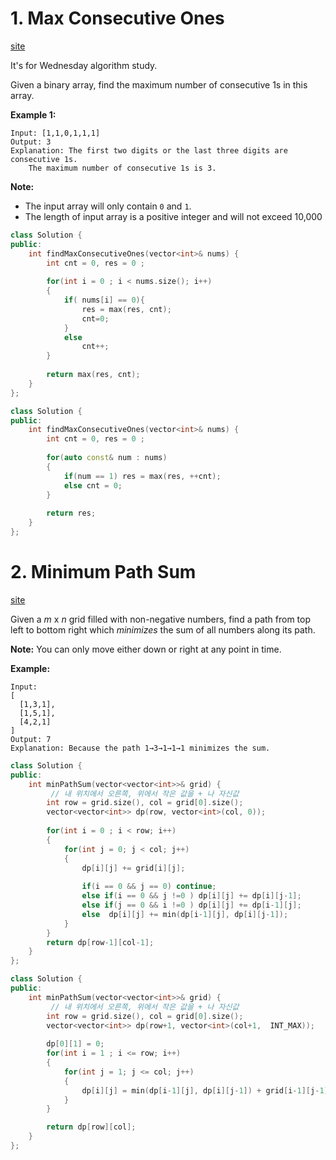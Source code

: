 # 1. Max Consecutive Ones

[site](https://leetcode.com/problems/max-consecutive-ones/)

It's for Wednesday algorithm study.



Given a binary array, find the maximum number of consecutive 1s in this array.

**Example 1:**

```
Input: [1,1,0,1,1,1]
Output: 3
Explanation: The first two digits or the last three digits are consecutive 1s.
    The maximum number of consecutive 1s is 3.
```



**Note:**

- The input array will only contain `0` and `1`.
- The length of input array is a positive integer and will not exceed 10,000



```c++
class Solution {
public:
    int findMaxConsecutiveOnes(vector<int>& nums) {
        int cnt = 0, res = 0 ;
        
        for(int i = 0 ; i < nums.size(); i++)
        {
            if( nums[i] == 0){
                res = max(res, cnt);
                cnt=0;
            }
            else
                cnt++;
        }
        
        return max(res, cnt);
    }
};
```

```c++
class Solution {
public:
    int findMaxConsecutiveOnes(vector<int>& nums) {
        int cnt = 0, res = 0 ;
        
        for(auto const& num : nums)
        {
            if(num == 1) res = max(res, ++cnt);
            else cnt = 0;
        }
        
        return res;
    }
};

```





# 2. Minimum Path Sum

[site](https://leetcode.com/problems/minimum-path-sum/)

Given a *m* x *n* grid filled with non-negative numbers, find a path from top left to bottom right which *minimizes* the sum of all numbers along its path.

**Note:** You can only move either down or right at any point in time.

**Example:**

```
Input:
[
  [1,3,1],
  [1,5,1],
  [4,2,1]
]
Output: 7
Explanation: Because the path 1→3→1→1→1 minimizes the sum.
```



```c++
class Solution {
public:
    int minPathSum(vector<vector<int>>& grid) {
         // 내 위치에서 오른쪽, 위에서 작은 값을 + 나 자신값
        int row = grid.size(), col = grid[0].size();
        vector<vector<int>> dp(row, vector<int>(col, 0));
        
        for(int i = 0 ; i < row; i++)
        {
            for(int j = 0; j < col; j++)
            {
                dp[i][j] += grid[i][j];
                
                if(i == 0 && j == 0) continue;
                else if(i == 0 && j !=0 ) dp[i][j] += dp[i][j-1];
                else if(j == 0 && i !=0 ) dp[i][j] += dp[i-1][j];
                else  dp[i][j] += min(dp[i-1][j], dp[i][j-1]);
            }
        }
        return dp[row-1][col-1];
    }
};
```



```c++
class Solution {
public:
    int minPathSum(vector<vector<int>>& grid) {
         // 내 위치에서 오른쪽, 위에서 작은 값을 + 나 자신값
        int row = grid.size(), col = grid[0].size();
        vector<vector<int>> dp(row+1, vector<int>(col+1,  INT_MAX));
        
        dp[0][1] = 0;
        for(int i = 1 ; i <= row; i++)
        {
            for(int j = 1; j <= col; j++)
            {
                dp[i][j] = min(dp[i-1][j], dp[i][j-1]) + grid[i-1][j-1];
            }
        }

        return dp[row][col];
    }
};
```

